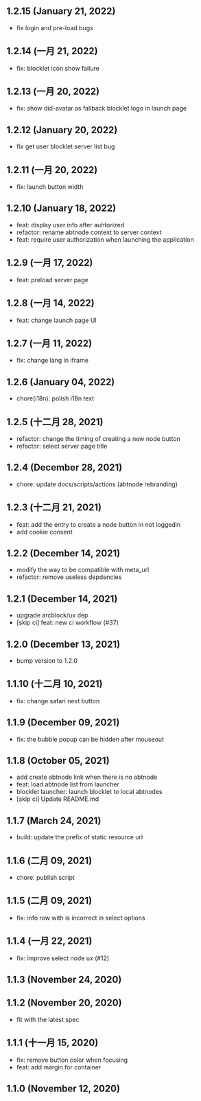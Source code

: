 ## 1.2.15 (January 21, 2022)

- fix login and pre-load bugs

## 1.2.14 (一月 21, 2022)

- fix: blocklet icon show failure

## 1.2.13 (一月 20, 2022)

- fix: show did-avatar as fallback blocklet logo in launch page

## 1.2.12 (January 20, 2022)

- fix get user blocklet server list bug

## 1.2.11 (一月 20, 2022)

- fix: launch button width

## 1.2.10 (January 18, 2022)

- feat: display user info after auhtorized
- refactor: rename abtnode context to server context
- feat: require user authorization when launching the application

## 1.2.9 (一月 17, 2022)

- feat: preload server page

## 1.2.8 (一月 14, 2022)

- feat: change launch page UI

## 1.2.7 (一月 11, 2022)

- fix: change lang in iframe

## 1.2.6 (January 04, 2022)

- chore(i18n): polish i18n text

## 1.2.5 (十二月 28, 2021)

- refactor: change the timing of creating a new node button
- refactor: select server page title

## 1.2.4 (December 28, 2021)

- chore: update docs/scripts/actions (abtnode rebranding)

## 1.2.3 (十二月 21, 2021)

- feat: add the entry to create a node button in not loggedin
- add cookie consent

## 1.2.2 (December 14, 2021)

- modify the way to be compatible with meta_url
- refactor: remove useless depdencies

## 1.2.1 (December 14, 2021)

- upgrade arcblock/ux dep
- [skip ci] feat: new ci workflow (#37)

## 1.2.0 (December 13, 2021)

- bump version to 1.2.0

## 1.1.10 (十二月 10, 2021)

- fix: change safari next button

## 1.1.9 (December 09, 2021)

- fix: the bubble popup can be hidden after mouseout

## 1.1.8 (October 05, 2021)

- add create abtnode link when there is no abtnode
- feat: load abtnode list from launcher
- blocklet launcher: launch blocklet to local abtnodes
- [skip ci] Update README.md

## 1.1.7 (March 24, 2021)

- build: update the prefix of static resource url

## 1.1.6 (二月 09, 2021)

- chore: publish script

## 1.1.5 (二月 09, 2021)

- fix: info row with is incorrect in select options

## 1.1.4 (一月 22, 2021)

- fix: improve select node ux (#12)

## 1.1.3 (November 24, 2020)

## 1.1.2 (November 20, 2020)

- fit with the latest spec

## 1.1.1 (十一月 15, 2020)

- fix: remove button color when focusing
- feat: add margin for container

## 1.1.0 (November 12, 2020)
